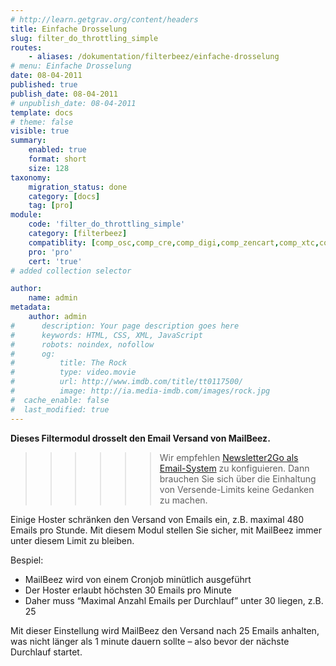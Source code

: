 ```yaml
---
# http://learn.getgrav.org/content/headers
title: Einfache Drosselung
slug: filter_do_throttling_simple
routes:
    - aliases: /dokumentation/filterbeez/einfache-drosselung
# menu: Einfache Drosselung
date: 08-04-2011
published: true
publish_date: 08-04-2011
# unpublish_date: 08-04-2011
template: docs
# theme: false
visible: true
summary:
    enabled: true
    format: short
    size: 128
taxonomy:
    migration_status: done
    category: [docs]
    tag: [pro]
module:
    code: 'filter_do_throttling_simple'
    category: [filterbeez]
    compatiblity: [comp_osc,comp_cre,comp_digi,comp_zencart,comp_xtc,comp_gambio]
    pro: 'pro'
    cert: 'true' 
# added collection selector

author:
    name: admin
metadata:
    author: admin
#      description: Your page description goes here
#      keywords: HTML, CSS, XML, JavaScript
#      robots: noindex, nofollow
#      og:
#          title: The Rock
#          type: video.movie
#          url: http://www.imdb.com/title/tt0117500/
#          image: http://ia.media-imdb.com/images/rock.jpg
#  cache_enable: false
#  last_modified: true
---
```


**Dieses Filtermodul drosselt den Email Versand von MailBeez.**

>>>>>>Wir empfehlen [Newsletter2Go als Email-System](/dokumentation/configbeez/config_email_engine) zu konfiguieren. Dann brauchen Sie sich über die Einhaltung von Versende-Limits keine Gedanken zu machen.

Einige Hoster schränken den Versand von Emails ein, z.B. maximal 480 Emails pro Stunde. Mit diesem Modul stellen Sie sicher, mit MailBeez immer unter diesem Limit zu bleiben.

Bespiel:
- MailBeez wird von einem Cronjob minütlich ausgeführt
- Der Hoster erlaubt höchsten 30 Emails pro Minute
- Daher muss “Maximal Anzahl Emails per Durchlauf” unter 30 liegen, z.B. 25

Mit dieser Einstellung wird MailBeez den Versand nach 25 Emails anhalten, was nicht länger als 1 minute dauern sollte – also bevor der nächste Durchlauf startet.

